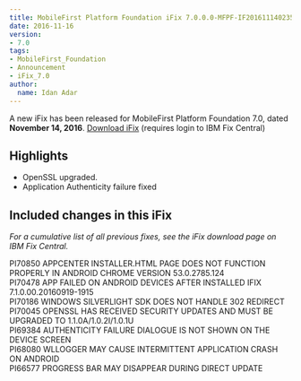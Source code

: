 ```yaml
---
title: MobileFirst Platform Foundation iFix 7.0.0.0-MFPF-IF201611140235 released
date: 2016-11-16
version:
- 7.0
tags:
- MobileFirst_Foundation
- Announcement
- iFix_7.0
author:
  name: Idan Adar 
---
```

A new iFix has been released for MobileFirst Platform Foundation 7.0, dated **November 14, 2016**.
[Download iFix](http://www.ibm.com/support/fixcentral/swg/quickorder?parent=ibm%7EOther%2Bsoftware&product=ibm/Other+software/IBM+MobileFirst+Platform+Foundation&release=7.0.0.0&platform=All&function=all&source=fc) (requires login to IBM Fix Central)

## Highlights
* OpenSSL upgraded.
* Application Authenticity failure fixed


## Included changes in this iFix
*For a cumulative list of all previous fixes, see the iFix download page on IBM Fix Central.*

PI70850 APPCENTER INSTALLER.HTML PAGE DOES NOT FUNCTION PROPERLY IN ANDROID CHROME VERSION 53.0.2785.124  
PI70478 APP FAILED ON ANDROID DEVICES AFTER INSTALLED IFIX 7.1.0.00.20160919-1915  
PI70186 WINDOWS SILVERLIGHT SDK DOES NOT HANDLE 302 REDIRECT  
PI70045 OPENSSL HAS RECEIVED SECURITY UPDATES AND MUST BE UPGRADED TO 1.1.0A/1.0.2I/1.0.1U  
PI69384 AUTHENTICITY FAILURE DIALOGUE IS NOT SHOWN ON THE DEVICE SCREEN  
PI68080 WLLOGGER MAY CAUSE INTERMITTENT APPLICATION CRASH ON ANDROID  
PI66577 PROGRESS BAR MAY DISAPPEAR DURING DIRECT UPDATE  

